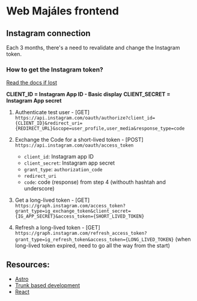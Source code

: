 # Web Majáles frontend

## Instagram connection

Each 3 months, there's a need to revalidate and change the Instagram token.

### How to get the Instagram token?

[Read the docs if lost](https://developers.facebook.com/docs/instagram-basic-display-api/)

**CLIENT_ID = Instagram App ID - Basic display**
**CLIENT_SECRET = Instagram App secret**

1. Authenticate test user - [GET] `https://api.instagram.com/oauth/authorize?client_id={CLIENT_ID}&redirect_uri={REDIRECT_URL}&scope=user_profile,user_media&response_type=code`
2. Exchange the Code for a short-lived token - [POST] `https://api.instagram.com/oauth/access_token`

   - `client_id`: Instagram app ID
   - `client_secret`: Instagram app secret
   - `grant_type`: `authorization_code`
   - `redirect_uri`
   - `code`: code (response) from step 4 (withouth hashtah and underscore)

3. Get a long-lived token - [GET] `https://graph.instagram.com/access_token?grant_type=ig_exchange_token&client_secret={IG_APP_SECRET}&access_token={SHORT_LIVED_TOKEN}`
4. Refresh a long-lived token - [GET] `https://graph.instagram.com/refresh_access_token?grant_type=ig_refresh_token&access_token={LONG_LIVED_TOKEN}` (when long-lived token expired, need to go all the way from the start)

## Resources:

- [Astro](https://astro.build/)
- [Trunk based development](https://trunkbaseddevelopment.com/)
- [React](https://react.dev/)
